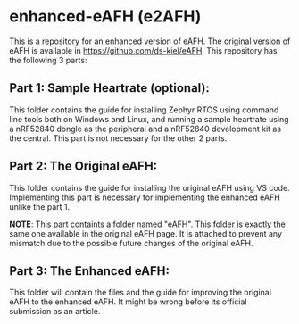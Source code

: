 # enhanced-eAFH (e2AFH)
This is a repository for an enhanced version of eAFH. The original version of eAFH is available in https://github.com/ds-kiel/eAFH. This repository has the following 3 parts:

## Part 1: Sample Heartrate (optional):
This folder contains the guide for installing Zephyr RTOS using command line tools both on Windows and Linux, and running a sample heartrate using a nRF52840 dongle as the peripheral and a nRF52840 development kit as the central. This part is not necessary for the other 2 parts.

## Part 2: The Original eAFH:
This folder contains the guide for installing the original eAFH using VS code. Implementing this part is necessary for implementing the enhanced eAFH unlike the part 1.

**NOTE**: This part containts a folder named "eAFH". This folder is exactly the same one available in the original eAFH page. It is attached to prevent any mismatch due to the possible future changes of the original eAFH.

## Part 3: The Enhanced eAFH:
This folder will contain the files and the guide for improving the original eAFH to the enhanced eAFH. It might be wrong before its official submission as an article.
